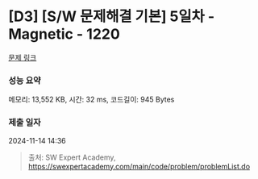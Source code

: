 # [D3] [S/W 문제해결 기본] 5일차 - Magnetic - 1220 

[문제 링크](https://swexpertacademy.com/main/code/problem/problemDetail.do?contestProbId=AV14hwZqABsCFAYD) 

### 성능 요약

메모리: 13,552 KB, 시간: 32 ms, 코드길이: 945 Bytes

### 제출 일자

2024-11-14 14:36



> 출처: SW Expert Academy, https://swexpertacademy.com/main/code/problem/problemList.do
